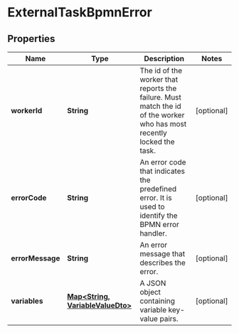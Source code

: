 

# ExternalTaskBpmnError

## Properties

Name | Type | Description | Notes
------------ | ------------- | ------------- | -------------
**workerId** | **String** | The id of the worker that reports the failure. Must match the id of the worker who has most recently locked the task. |  [optional]
**errorCode** | **String** | An error code that indicates the predefined error. It is used to identify the BPMN error handler. |  [optional]
**errorMessage** | **String** | An error message that describes the error. |  [optional]
**variables** | [**Map&lt;String, VariableValueDto&gt;**](VariableValueDto.md) | A JSON object containing variable key-value pairs. |  [optional]



